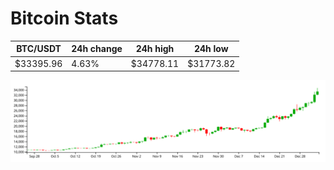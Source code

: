 # Bitcoin Stats

BTC/USDT|24h change|24h high|24h low|
|---|---|---|---|
|$33395.96|4.63%|$34778.11|$31773.82|

<img src="./chart.svg">
